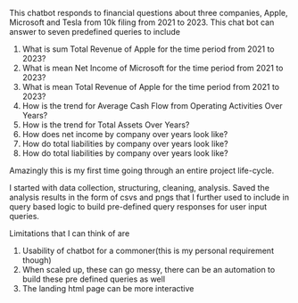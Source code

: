 This chatbot responds to financial questions about three companies, Apple, Microsoft and Tesla from
10k filing from 2021 to 2023. This chat bot can answer to seven predefined queries to include

1. What is sum Total Revenue of Apple for the time period from 2021 to 2023?
2. What is mean Net Income of Microsoft for the time period from 2021 to 2023?
3. What is mean Total Revenue of Apple for the time period from 2021 to 2023?
4. How is the trend for Average Cash Flow from Operating Activities Over Years?
5. How is the trend for Total Assets Over Years?
6. How does net income by company over years look like?
7. How do total liabilities by company over years look like?
8. How do total liabilities by company over years look like?

Amazingly this is my first time going through an entire project life-cycle. 

I started with data collection, structuring, cleaning, analysis.
Saved the analysis results in the form of csvs and pngs that I further used to include in query based logic 
to build pre-defined query responses for user input queries.

Limitations that I can think of are
1. Usability of chatbot for a commoner(this is my personal requirement though)
2. When scaled up, these can go messy, there can be an automation to build these pre defined queries as well
3. The landing html page can be more interactive
